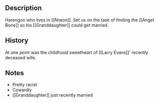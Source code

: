 ## Description
Harengon who lives in [[Niwon]]. Set us on the task of finding the [[Angel Bone]] so his [[Granddaughter]] could get married.

## History
At one point was the childhood sweetheart of [[Larry Evans]]' recently deceased wife.

## Notes
* Pretty racist
* Cowardly
* [[Granddaughter]] just recently married